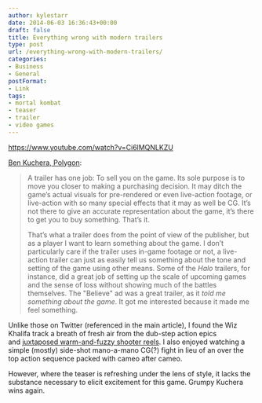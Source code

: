 ```yaml
---
author: kylestarr
date: 2014-06-03 16:36:43+00:00
draft: false
title: Everything wrong with modern trailers
type: post
url: /everything-wrong-with-modern-trailers/
categories:
- Business
- General
postFormat:
- Link
tags:
- mortal kombat
- teaser
- trailer
- video games
---
```


https://www.youtube.com/watch?v=Ci6lMQNLKZU

[Ben Kuchera, Polygon](http://www.polygon.com/2014/6/2/5772190/mortal-kombat-x-teaser-is-everything-wrong-with-modern-trailers):


<blockquote>A trailer has one job: To sell you on the game. Its sole purpose is to move you closer to making a purchasing decision. It may ditch the game’s actual visuals for pre-rendered or even live-action footage, or live-action with so many special effects that it may as well be CG. It’s not there to give an accurate representation about the game, it’s there to get you to buy something. That’s it.

That’s what a trailer does from the point of view of the publisher, but as a player I want to learn something about the game. I don’t particularly care if the trailer uses in-game footage or not, a live-action trailer can just as easily tell us something about the tone and setting of the game using other means. Some of the _Halo_ trailers, for instance, did a great job of setting up the scale of upcoming games and the sense of loss without showing much of the battles themselves. The "Believe" ad was a great trailer, as it _told me something about the game_. It got me interested because it made me feel something.</blockquote>


Unlike those on Twitter (referenced in the main article), I found the Wiz Khalifa track a breath of fresh air from the dub-step action epics and [juxtaposed warm-and-fuzzy shooter reels](http://tsogaming.wordpress.com/2014/04/08/juxtaposition-in-video-game-commercials/). I also enjoyed watching a simple (mostly) side-shot mano-a-mano CG(?) fight in lieu of an over the top action sequence packed with cameo after cameo.

However, where the teaser is refreshing under the lens of style, it lacks the substance necessary to elicit excitement for this game. Grumpy Kuchera wins again.

